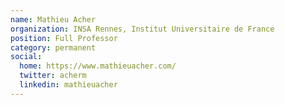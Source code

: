 ```yaml
---
name: Mathieu Acher
organization: INSA Rennes, Institut Universitaire de France 
position: Full Professor
category: permanent
social:
  home: https://www.mathieuacher.com/
  twitter: acherm
  linkedin: mathieuacher
---
```

